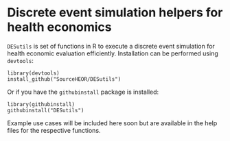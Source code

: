 # Discrete event simulation helpers for health economics


`DESutils` is set of functions in R to execute a discrete event simulation for health economic evaluation efficiently. Installation can be performed using `devtools`:

	library(devtools)
	install_github("SourceHEOR/DESutils")

Or if you have the `githubinstall` package is installed:
	
	library(githubinstall)
	githubinstall("DESutils")
	

Example use cases will be included here soon but are available in the help files for the respective functions.